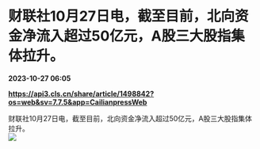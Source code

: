 # 财联社10月27日电，截至目前，北向资金净流入超过50亿元，A股三大股指集体拉升。

**2023-10-27 06:05**

**https://api3.cls.cn/share/article/1498842?os=web&sv=7.7.5&app=CailianpressWeb**

财联社10月27日电，截至目前，北向资金净流入超过50亿元，A股三大股指集体拉升。  
![](https://img.cls.cn/images/20231027/E0wRVZvkNw.jpg)
